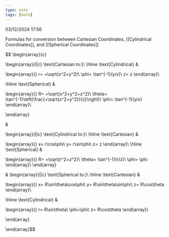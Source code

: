 ```yaml
---
type: note
tags: [math]
---
```

03/12/2024 17:56

  

Formulas for conversion between Cartesian Coordinates, [[Cylindrical Coordinates]], and [[Spherical Coordinates]]

$$
\begin{array}{c}

 \begin{array}{l|c}
  \text{Cartesian to:}\\
  \hline
  \text{Cylindrical} & 
  
   \begin{array}{}
    r= +\sqrt{x^2+y^2}\\
    \phi= \tan^{-1}(y/x)\\
    z= z
   \end{array}\\
   
  \hline
  \text{Spherical} & 
  
   \begin{array}{}
    R= +\sqrt{x^2+y^2+z^2}\\
    \theta= \tan^{-1}\left(\frac{+\sqrt{x^2+y^2}}{z}\right)\\
    \phi= \tan^{-1}(y/x)
   \end{array}\\
   
 \end{array}
 
&

 \begin{array}{l|c}
  \text{Cylindrical to:}\\
  \hline
  \text{Cartesian} &
  
   \begin{array}{}
    x= r\cos\phi\\
    y= r\sin\phi\\
    z= z
   \end{array}\\
  \hline
  \text{Spherical} &
  
   \begin{array}{}
    R= +\sqrt{r^2+z^2}\\
    \theta= \tan^{-1}(r/z)\\
    \phi= \phi
   \end{array}\\
  \end{array}
  
&
 \begin{array}{l|c}
  \text{Spherical to:}\\
  \hline
  \text{Cartesian} &
  
   \begin{array}{}
    x= R\sin\theta\cos\phi\\
    y= R\sin\theta\sin\phi\\
    z= R\cos\theta
   \end{array}\\
   
  \hline
  \text{Cylindrical} &
  
   \begin{array}{}
    r= R\sin\theta\\
    \phi=\phi\\
    z= R\cos\theta
   \end{array}\\
   
 \end{array}

\end{array}$$
